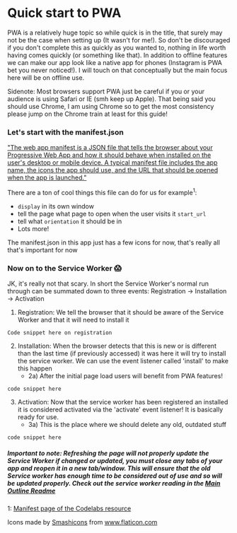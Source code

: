 # Quick start to PWA 

PWA is a relatively huge topic so while quick is in the title, that surely may not be the case when setting up (It wasn't for me!). So don't be discouraged if you don't complete this as quickly as you wanted to, nothing in life worth having comes quickly (or something like that). In addition to offline features we can make our app look like a native app for phones (Instagram is PWA bet you never noticed!). I will touch on that conceptually but the main focus here will be on offline use.

Sidenote: Most browsers support PWA just be careful if you or your audience is using Safari or IE (smh keep up Apple). That being said you should use Chrome, I am using Chrome so to get the most consistency please jump on the Chrome train at least for this guide!

### Let's start with the manifest.json

["The web app manifest is a JSON file that tells the browser about your Progressive Web App and how it should behave when installed on the user's desktop or mobile device. A typical manifest file includes the app name, the icons the app should use, and the URL that should be opened when the app is launched."](https://web.dev/add-manifest/ "The first reading in the list of sources also mentions this!")

There are a ton of cool things this file can do for us for example<sup>1</sup>:

- ```display``` in its own window
- tell the page what page to open when the user visits it ```start_url```
- tell what ```orientation``` it should be in
- Lots more!

The manifest.json in this app just has a few icons for now, that's really all that's important for now



### Now on to the Service Worker 😱

JK, it's really not that scary. In short the Service Worker's normal run through can be summated down to three events: Registration -> Installation -> Activation

1) Registration: We tell the browser that it should be aware of the Service Worker and that it will need to install it

```Code snippet here on registration```

2) Installation: When the browser detects that this is new or is different than the last time (if previously accessed) it was here it will try to install the service worker. We can use the event listener called 'install' to make this happen
    - 2a) After the initial page load users will benefit from PWA features! 

```code snippet here```

 3) Activation: Now that the service worker has been registered an installed it is considered activated via the 'activate' event listener! It is basically ready for use.
    - 3a) This is the place where we should delete any old, outdated stuff

```code snippet here```

##### Important to note: Refreshing the page will not properly update the Service Worker if changed or updated, you must close any tabs of your app and reopen it in a new tab/window. This will ensure that the old Service worker has enough time to be considered out of use and so will be updated properly. Check out the service worker reading in the [Main Outline Readme](../outline.md)



1: [Manifest page of the Codelabs resource](https://codelabs.developers.google.com/codelabs/your-first-pwapp/#3 "Citing resources my English teachers would be proud")

Icons made by <a href="https://www.flaticon.com/authors/smashicons" title="Smashicons">Smashicons</a> from <a href="https://www.flaticon.com/" title="Flaticon"> www.flaticon.com</a>

